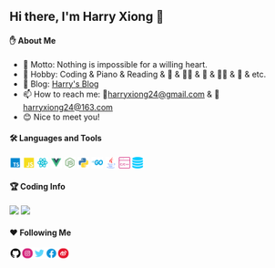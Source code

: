 ## Hi there, I'm Harry Xiong 👋

<!--
**HarryXiong24/HarryXiong24** is a ✨ _special_ ✨ repository because its `README.md` (this file) appears on your GitHub profile.

Here are some ideas to get you started:

- 🔭 I’m currently working on ...
- 🌱 I’m currently learning ...
- 👯 I’m looking to collaborate on ...
- 🔭 I'm currently working on ...
- 🤔 I’m looking for help with ...
- 💬 Ask me about ...
- 📫 How to reach me: ...
- 😄 Pronouns: ...
- ⚡ Fun fact: ...
-->

#### :raised_hand: About Me

- 🌟 Motto: Nothing is impossible for a willing heart.
- 🌱 Hobby: Coding & Piano & Reading & 🏀 &  🏊‍♂️ & 🏸 & 🚴‍♂️ & 🎤 & etc.
- 🤟 Blog: [Harry's Blog](https://harryxiong24.github.io)
- 📫 How to reach me: 💌harryxiong24@gmail.com & 💌harryxiong24@163.com
- 😊 Nice to meet you!

#### 🛠 Languages and Tools  

<p>
  <code><img height="20" src="./assets/typescript.png"></code>
  <code><img height="20" src="./assets/JavaScript.png"></code>
  <code><img height="20" src="./assets/react.png"></code>
  <code><img height="20" src="./assets/Vue.png"></code>
  <code><img height="20" src="./assets/nodejs.png"></code>
  <code><img height="20" src="./assets/python.png"></code>
  <code><img width="20" height="20" src="./assets/golang.png"></code>
  <code><img height="20" src="./assets/java.png"></code>
  <code><img height="20" src="./assets/c.png"></code>
  <code><img height="20" src="./assets/sql.png"></code>
<!--
  <code><img height="20" src="./assets/html.png"></code>
  <code><img height="20" src="./assets/css.png"></code>
  <code><img height="20" src="./assets/scss.png"></code>
  <code><img height="20" src="./assets/less.png"></code>
  <code><img height="20" src="./assets/android.png"></code>
--> 
</p>
  
#### :trophy: Coding Info

<p>
  <img height="206em" src="https://github-readme-stats.anuraghazra1.vercel.app/api?username=harryxiong24&count_private=true&show_icons=true&include_all_commits=true&theme=gruvbox"/>
  <img height="206em" src="https://github-readme-stats.vercel.app/api/top-langs/?username=harryxiong24&layout=compact&theme=gruvbox&langs_count=16&hide=html,scss,css,less,Makefile,Handlebars,MATLAB,Jupyter%20Notebook"/>
</p>

<!--
<p>
  <img height="286em" src="https://activity-graph.herokuapp.com/graph?username=harryxiong24&theme=xcode"/>
</p>
-->

#### :hearts: Following Me

<a href="https://github.com/HarryXiong24">
  <img align="left" alt="Harry Xiong | GitHub" width="21px" height="20" src="./assets/github.svg" /></a>
<a href="https://www.instagram.com/harryxiong24">
  <img align="left" alt="Harry Xiong | Instagram" width="21px" height="20" src="./assets/instagram.svg" /></a>
<a href="https://twitter.com/harryxiong24">
  <img align="left" alt="Harry Xiong | Twitter" width="21px" height="20" src="./assets/twitter.svg" /></a>
<a href="https://www.facebook.com/profile.php?id=100029583726018">
  <img align="left" alt="Harry Xiong | Weibo" width="21px" height="20" src="./assets/facebook.svg" /></a>
<a href="https://weibo.com/6571395830/profile?rightmod=1&wvr=6&mod=personinfo&is_all=1">
  <img align="left" alt="Harry Xiong | Weibo" width="21px" height="20" src="./assets/weibo.svg" /></a>


<!-- **Item**
[![Readme Card](https://github-readme-stats.vercel.app/api/pin/?username=anuraghazra&repo=github-readme-stats)](https://github.com/anuraghazra/github-readme-stats) -->



